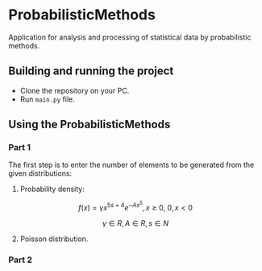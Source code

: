 # ProbabilisticMethods
Application for analysis and processing of statistical data by probabilistic methods.
## Building and running the project
- Clone the repository on your PC.
- Run `main.py` file.
## Using the ProbabilisticMethods
### Part 1
The first step is to enter the number of elements to be generated from the given distributions:
1. Probability density:

$$ f(x) = { γx^{5s+4}e^{-Ax^5}, x ≥ 0, \ 0, x < 0} $$

$$ γ ∈ R, A ∈ R, s ∈ N $$

2. Poisson distribution.

### Part 2

